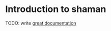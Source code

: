 # Introduction to shaman

TODO: write [great documentation](http://jacobian.org/writing/great-documentation/what-to-write/)
